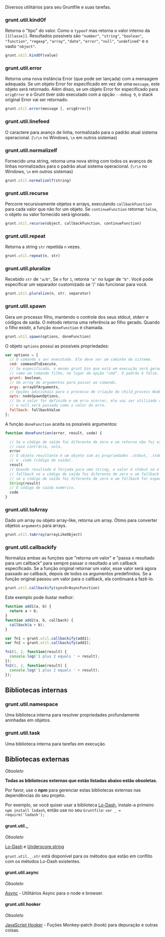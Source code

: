 Diversos utilitários para seu Gruntfile e suas tarefas.

### grunt.util.kindOf
Retorna o "tipo" do valor. Como o `typeof` mas retorna o valor interno da `[[Classe]]`. Resultados possíveis são `"number"`, `"string"`, `"boolean"`, `"function"`, `"regexp"`, `"array"`, `"date"`, `"error"`, `"null"`, `"undefined"` e o vasto `"object"`.

```js
grunt.util.kindOf(value)
```

### grunt.util.error
Retorna uma nova instância Error (que pode ser lançada) com a mensagem adequada. Se um objeto Error for especificado em vez de uma `message`, este objeto será retornado.
Além disso, se um objeto Error for especificado para `origError` e o Grunt tiver sido executado com a opção `--debug 9`, o stack original Error vai ser retornado.

```js
grunt.util.error(message [, origError])
```

### grunt.util.linefeed
O caractere para avanço de linha, normalizado para o padrão atual sistema operacional. (`\r\n` no Windows, `\n` em outros sistemas)

### grunt.util.normalizelf
Fornecido uma string, retorna uma nova string com todos os avanços de linhas normalizados para o padrão atual sistema operacional. (`\r\n` no Windows, `\n` em outros sistemas)

```js
grunt.util.normalizelf(string)
```

### grunt.util.recurse
Percorre recursivamente objetos e arrays, executando `callbackFunction` para cada valor que não for um objeto. Se `continueFunction` retornar `false`, o objeto ou valor fornecido será ignorado.

```js
grunt.util.recurse(object, callbackFunction, continueFunction)
```

### grunt.util.repeat
Retorna a string `str` repetida `n` vezes.

```js
grunt.util.repeat(n, str)
```

### grunt.util.pluralize
Recebido `str` de `"a/b"`, Se `n` for `1`, retorna `"a"` no lugar de `"b"`. Você pode especificar um separador customizado se '/' não funcionar para você.

```js
grunt.util.pluralize(n, str, separator)
```

### grunt.util.spawn
Gera um processo filho, mantendo o controle dos seus stdout, stderr e códigos de saída. O método retorna uma referência ao filho gerado. Quando o filho existir, a função `doneFunction` é chamada.

```js
grunt.util.spawn(options, doneFunction)
```

O objeto `options` possui as possíveis propriedades:

```js
var options = {
  // O comando a ser executado. Ele deve ser um caminho do sistema.
  cmd: commandToExecute,
  // Se especificado, o mesmo grunt bin que está em execução será gerado 
  // como um comando filho, no lugar da opção "cmd". O padrão é false.
  grunt: boolean,
  // Um array de argumentos para passar ao comando.
  args: arrayOfArguments,
  // Opções adicionais para o processo de criação do child_process Node.js.
  opts: nodeSpawnOptions,
  // Se o valor for definido e um erro ocorrer, ele vai ser utilizado como valor 
  // e null será passado como o valor do erro.
  fallback: fallbackValue
};
```

A função `doneFunction` aceita os possíveis argumentos:

```js
function doneFunction(error, result, code) {

  // Se o código de saída foi diferente de zero e um retorno não foi especificado, um objeto de erro,
  // caso contrário, nulo.
  error
  // O objeto resultante é um objeto com as propriedades .stdout, .stderr,
  // e .code (código de saída).
  result
  // Quando resultado é forçada para uma string, o valor é stdout se o código de saída for zero, 
  // fallback se o código de saída foi diferente de zero e um fallback foi especificado, ou stderr 
  // se o código de saída foi diferente de zero e um fallback for especificado.
  String(result)
  // O código de saída numérico.
  code
}
```

### grunt.util.toArray
Dado um array ou objeto array-like, retorna um array. Ótimo para converter objetos `arguments` para arrays.

```js
grunt.util.toArray(arrayLikeObject)
```

### grunt.util.callbackify
Normaliza ambas as funções que "retorna um valor" e "passa o resultado para um callback" para sempre passar o resultado a um callback especificado. Se a função original retornar um valor, esse valor será agora passado ao callback, depois de todos os argumentos predefinidos. Se a função original passou um valor para o callback, ela continuará a fazê-lo.

```js
grunt.util.callbackify(syncOrAsyncFunction)
```

Este exemplo pode ilustar melhor:

```js
function add1(a, b) {
  return a + b;
}
function add2(a, b, callback) {
  callback(a + b);
}

var fn1 = grunt.util.callbackify(add1);
var fn2 = grunt.util.callbackify(add2);

fn1(1, 2, function(result) {
  console.log('1 plus 2 equals ' + result);
});
fn2(1, 2, function(result) {
  console.log('1 plus 2 equals ' + result);
});
```

## Bibliotecas internas

### grunt.util.namespace
Uma biblioteca interna para resolver propriedades profundamente aninhadas em objetos.

### grunt.util.task
Uma biblioteca interna para tarefas em execução.

## Bibliotecas externas
*Obsoleto*

__Todas as bibliotecas externas que estão listadas abaixo estão obsoletas.__

Por favor, use o __npm__ para gerenciar estas bibliotecas externas nas dependências do seu projeto.

Por exemplo, se você quiser usar a biblioteca [Lo-Dash](https://npmjs.org/package/lodash), instale-a primeiro `npm install lodash`, 
então use no seu `Gruntfile`: `var _ = require('lodash');`

#### grunt.util._
*Obsoleto*

[Lo-Dash](http://lodash.com/) e [Underscore.string](https://github.com/epeli/underscore.string)

`grunt.util._.str` está disponível para os métodos que estão em conflito com os métodos Lo-Dash existentes.

#### grunt.util.async
*Obsoleto*

[Async](https://github.com/caolan/async) - Utilitários Async para o node e browser.

#### grunt.util.hooker
*Obsoleto*

[JavaScript Hooker](https://github.com/cowboy/javascript-hooker) - Fuções Monkey-patch (hook) para depuração e outras coisas.
